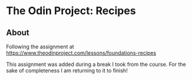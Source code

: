 # The Odin Project: Recipes

## About

Following the assignment at https://www.theodinproject.com/lessons/foundations-recipes

This assignment was added during a break I took from the course. For the sake of completeness I am returning to it to finish!